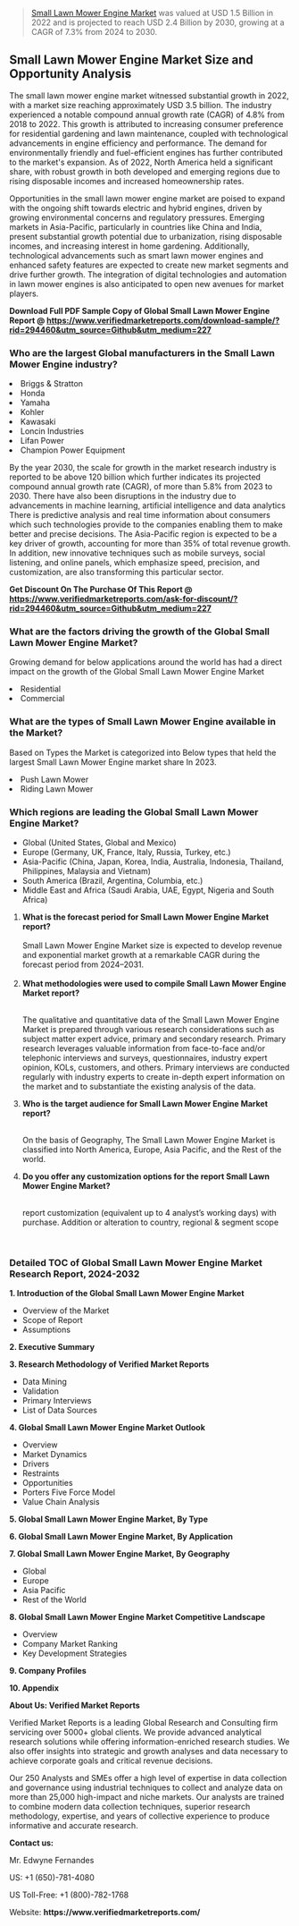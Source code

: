<blockquote><p><p><a href="https://www.verifiedmarketreports.com/download-sample/?rid=294460&utm_source=Github&utm_medium=227" target="_blank">Small Lawn Mower Engine Market</a> was valued at USD 1.5 Billion in 2022 and is projected to reach USD 2.4 Billion by 2030, growing at a CAGR of 7.3% from 2024 to 2030.</p></blockquote><p><h2>Small Lawn Mower Engine Market Size and Opportunity Analysis</h2> <p>The small lawn mower engine market witnessed substantial growth in 2022, with a market size reaching approximately USD 3.5 billion. The industry experienced a notable compound annual growth rate (CAGR) of 4.8% from 2018 to 2022. This growth is attributed to increasing consumer preference for residential gardening and lawn maintenance, coupled with technological advancements in engine efficiency and performance. The demand for environmentally friendly and fuel-efficient engines has further contributed to the market's expansion. As of 2022, North America held a significant share, with robust growth in both developed and emerging regions due to rising disposable incomes and increased homeownership rates.</p> <p>Opportunities in the small lawn mower engine market are poised to expand with the ongoing shift towards electric and hybrid engines, driven by growing environmental concerns and regulatory pressures. Emerging markets in Asia-Pacific, particularly in countries like China and India, present substantial growth potential due to urbanization, rising disposable incomes, and increasing interest in home gardening. Additionally, technological advancements such as smart lawn mower engines and enhanced safety features are expected to create new market segments and drive further growth. The integration of digital technologies and automation in lawn mower engines is also anticipated to open new avenues for market players.</p> </p><p class=""><strong>Download Full PDF Sample Copy of Global Small Lawn Mower Engine Report @ <a href="https://www.verifiedmarketreports.com/download-sample/?rid=294460&amp;utm_source=Github&amp;utm_medium=227" target="_blank">https://www.verifiedmarketreports.com/download-sample/?rid=294460&amp;utm_source=Github&amp;utm_medium=227</a></strong></p><h3 id="" class="">Who are the largest Global manufacturers in the Small Lawn Mower Engine industry?</h3><p><li>Briggs & Stratton</li><li> Honda</li><li> Yamaha</li><li> Kohler</li><li> Kawasaki</li><li> Loncin Industries</li><li> Lifan Power</li><li> Champion Power Equipment</li></p><div class=""><div class="" dir="" data-message-author-role="" data-message-id="" data-message-model-slug=""><div class=""><div class=""><div class=""><div class="" dir="" data-message-author-role="" data-message-id="" data-message-model-slug=""><div class=""><div class=""><p>By the year 2030, the scale for growth in the market research industry is reported to be above 120 billion which further indicates its projected compound annual growth rate (CAGR), of more than 5.8% from 2023 to 2030. There have also been disruptions in the industry due to advancements in machine learning, artificial intelligence and data analytics There is predictive analysis and real time information about consumers which such technologies provide to the companies enabling them to make better and precise decisions. The Asia-Pacific region is expected to be a key driver of growth, accounting for more than 35% of total revenue growth. In addition, new innovative techniques such as mobile surveys, social listening, and online panels, which emphasize speed, precision, and customization, are also transforming this particular sector.</p><p><strong>Get Discount On The Purchase Of This Report @&nbsp; <a href="https://www.verifiedmarketreports.com/ask-for-discount/?rid=294460&amp;utm_source=Github&amp;utm_medium=227" target="_blank">https://www.verifiedmarketreports.com/ask-for-discount/?rid=294460&amp;utm_source=Github&amp;utm_medium=227</a></strong></p></div></div></div></div></div></div></div></div><h3 id="" class="">What are the factors driving the growth of the Global Small Lawn Mower Engine Market?</h3><p id="" class="">Growing demand for below applications around the world has had a direct impact on the growth of the Global Small Lawn Mower Engine Market</p><p id="" class=""><li>Residential</li><li> Commercial</li></p><h3 id="" class="">What are the types of Small Lawn Mower Engine available in the Market?</h3><p id="" class="">Based on Types the Market is categorized into Below types that held the largest Small Lawn Mower Engine market share In 2023.</p><p id="" class=""><li>Push Lawn Mower</li><li> Riding Lawn Mower</li></p><h3 id="" class="">Which regions are leading the Global Small Lawn Mower Engine Market?</h3><ul><li>Global (United States, Global and Mexico)</li><li>Europe (Germany, UK, France, Italy, Russia, Turkey, etc.)</li><li>Asia-Pacific (China, Japan, Korea, India, Australia, Indonesia, Thailand, Philippines, Malaysia and Vietnam)</li><li>South America (Brazil, Argentina, Columbia, etc.)</li><li>Middle East and Africa (Saudi Arabia, UAE, Egypt, Nigeria and South Africa)</li></ul><p><ol><li><strong>What is the forecast period for Small Lawn Mower Engine Market report?<br /></strong><br /><span data-sheets-root="1" data-sheets-value="{&quot;1&quot;:2,&quot;2&quot;:&quot;XXXX size is expected to develop revenue and exponential market growth at a remarkable CAGR during the forecast period from 2024&ndash;2030.&quot;}" data-sheets-userformat="{&quot;2&quot;:12674,&quot;4&quot;:{&quot;1&quot;:2,&quot;2&quot;:16776960},&quot;10&quot;:2,&quot;11&quot;:0,&quot;15&quot;:&quot;Arial&quot;,&quot;16&quot;:12}">Small Lawn Mower Engine Market size is expected to develop revenue and exponential market growth at a remarkable CAGR during the forecast period from 2024&ndash;2031.</span><br /><br /></li><li><strong>What methodologies were used to compile Small Lawn Mower Engine Market report?<br /><br /></strong><p>The qualitative and quantitative data of the&nbsp;Small Lawn Mower Engine Market is prepared through various research considerations such as subject matter expert advice, primary and secondary research. Primary research leverages valuable information from face-to-face and/or telephonic interviews and surveys, questionnaires, industry expert opinion, KOLs, customers, and others. Primary interviews are conducted regularly with industry experts to create in-depth expert information on the market and to substantiate the existing analysis of the data.&nbsp;</p></li><li><strong>Who is the target audience for Small Lawn Mower Engine Market report?<br /><br /></strong><p>On the basis of Geography, The&nbsp;Small Lawn Mower Engine Market is classified into North America, Europe, Asia Pacific, and the Rest of the world.</p></li><li><strong>Do you offer any customization options for the report Small Lawn Mower Engine Market?<br /><br /></strong><p>report customization (equivalent up to 4 analyst&rsquo;s working days) with purchase. Addition or alteration to country, regional &amp; segment scope</p><p>&nbsp;</p></li></ol></p><h3 id="" class="">Detailed TOC of Global Small Lawn Mower Engine Market Research Report, 2024-2032</h3><p id="" class=""><strong>1. Introduction of the Global Small Lawn Mower Engine Market</strong></p><ul><li>Overview of the Market</li><li>Scope of Report</li><li>Assumptions</li></ul><p id="" class=""><strong>2. Executive Summary</strong></p><p id="" class=""><strong>3. Research Methodology of&nbsp;Verified Market Reports</strong></p><ul><li>Data Mining</li><li>Validation</li><li>Primary Interviews</li><li>List of Data Sources</li></ul><p id="" class=""><strong>4. Global Small Lawn Mower Engine Market Outlook</strong></p><ul><li>Overview</li><li>Market Dynamics</li><li>Drivers</li><li>Restraints</li><li>Opportunities</li><li>Porters Five Force Model</li><li>Value Chain Analysis</li></ul><p id="" class=""><strong>5. Global Small Lawn Mower Engine Market, By&nbsp;Type</strong></p><p id="" class=""><strong>6. Global Small Lawn Mower Engine Market, By Application</strong></p><p id="" class=""><strong>7. Global Small Lawn Mower Engine Market, By Geography</strong></p><ul><li>Global</li><li>Europe</li><li>Asia Pacific</li><li>Rest of the World</li></ul><p id="" class=""><strong>8. Global Small Lawn Mower Engine Market Competitive Landscape</strong></p><ul><li>Overview</li><li>Company Market Ranking</li><li>Key Development Strategies</li></ul><p id="" class=""><strong>9. Company Profiles</strong></p><p id="" class=""><strong>10. Appendix</strong></p><p id="" class=""><strong>About Us: Verified Market Reports</strong></p><p id="" class="">Verified Market Reports is a leading Global Research and Consulting firm servicing over 5000+ global clients. We provide advanced analytical research solutions while offering information-enriched research studies. We also offer insights into strategic and growth analyses and data necessary to achieve corporate goals and critical revenue decisions.</p><p id="" class="">Our 250 Analysts and SMEs offer a high level of expertise in data collection and governance using industrial techniques to collect and analyze data on more than 25,000 high-impact and niche markets. Our analysts are trained to combine modern data collection techniques, superior research methodology, expertise, and years of collective experience to produce informative and accurate research.</p><p id="" class=""><strong>Contact us:</strong></p><p id="" class="">Mr. Edwyne Fernandes</p><p id="" class="">US: +1 (650)-781-4080</p><p id="" class="">US Toll-Free: +1 (800)-782-1768</p><p id="" class="">Website: <a target="" data-test-app-aware-link=""><strong>https://www.verifiedmarketreports.com/</strong></a></p>
